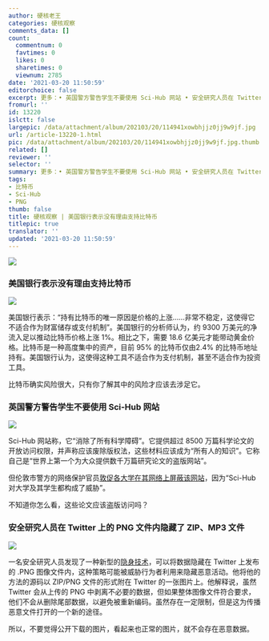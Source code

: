 ```yaml
---
author: 硬核老王
categories: 硬核观察
comments_data: []
count:
  commentnum: 0
  favtimes: 0
  likes: 0
  sharetimes: 0
  viewnum: 2785
date: '2021-03-20 11:50:59'
editorchoice: false
excerpt: 更多：• 英国警方警告学生不要使用 Sci-Hub 网站 • 安全研究人员在 Twitter 上的 PNG 文件内隐藏了 ZIP、MP3 文件
fromurl: ''
id: 13220
islctt: false
largepic: /data/attachment/album/202103/20/114941xowbhjjz0jj9w9jf.jpg
url: /article-13220-1.html
pic: /data/attachment/album/202103/20/114941xowbhjjz0jj9w9jf.jpg.thumb.jpg
related: []
reviewer: ''
selector: ''
summary: 更多：• 英国警方警告学生不要使用 Sci-Hub 网站 • 安全研究人员在 Twitter 上的 PNG 文件内隐藏了 ZIP、MP3 文件
tags:
- 比特币
- Sci-Hub
- PNG
thumb: false
title: 硬核观察 | 美国银行表示没有理由支持比特币
titlepic: true
translator: ''
updated: '2021-03-20 11:50:59'
---
```


![](/data/attachment/album/202103/20/114941xowbhjjz0jj9w9jf.jpg)


### 美国银行表示没有理由支持比特币


![](/data/attachment/album/202103/20/114951u500zqyyfq56l9kh.jpg)


美国银行表示：“持有比特币的唯一原因是价格的上涨……非常不稳定，这使得它不适合作为财富储存或支付机制”。美国银行的分析师认为，约 9300 万美元的净流入足以推动比特币价格上涨 1%。相比之下，需要 18.6 亿美元才能带动黄金价格。比特币是一种高度集中的资产，目前 95% 的比特币仅由2.4% 的比特币地址持有。美国银行认为，这使得这种工具不适合作为支付机制，甚至不适合作为投资工具。


比特币确实风险很大，只有你了解其中的风险才应该去涉足它。


### 英国警方警告学生不要使用 Sci-Hub 网站


![](/data/attachment/album/202103/20/115003nz71i4iogww0gp3z.jpg)


Sci-Hub 网站称，它“消除了所有科学障碍”。它提供超过 8500 万篇科学论文的开放访问权限，并声称应该废除版权法，这些材料应该成为“所有人的知识”。它称自己是“世界上第一个为大众提供数千万篇研究论文的盗版网站”。


但伦敦市警方的网络保护官员[敦促各大学在其网络上屏蔽该网站](https://www.bbc.com/news/education-56462390 "https://www.bbc.com/news/education-56462390")，因为“Sci-Hub 对大学及其学生都构成了威胁”。


不知道你怎么看，这些论文应该盗版访问吗？


### 安全研究人员在 Twitter 上的 PNG 文件内隐藏了 ZIP、MP3 文件


![](/data/attachment/album/202103/20/115014q1k33ecllaczh0i1.png)


一名安全研究人员发现了一种新型的[隐身技术](https://threatpost.com/researcher-hides-files-in-png-twitter/164881/ "https://threatpost.com/researcher-hides-files-in-png-twitter/164881/")，可以将数据隐藏在 Twitter 上发布的 .PNG 图像文件内，这种策略可能被威胁行为者利用来隐藏恶意活动。他将他的方法的源码以 ZIP/PNG 文件的形式附在 Twitter 的一张图片上。他解释说，虽然 Twitter 会从上传的 PNG 中剥离不必要的数据，但如果整体图像文件符合要求，他们不会从删除尾部数据，以避免被重新编码。虽然存在一定限制，但是这为传播恶意文件打开的一个新的途径。


所以，不要觉得公开下载的图片，看起来也正常的图片，就不会存在恶意数据。